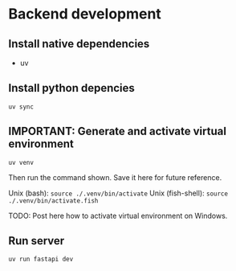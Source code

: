 # Backend development

## Install native dependencies

- uv 

## Install python depencies

`uv sync`

## IMPORTANT: Generate and activate virtual environment

```
uv venv
```

Then run the command shown. Save it here for future reference.

Unix (bash): `source ./.venv/bin/activate`
Unix (fish-shell): `source ./.venv/bin/activate.fish`

TODO: Post here how to activate virtual environment on Windows.

## Run server

`uv run fastapi dev`
